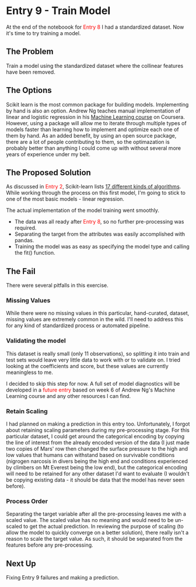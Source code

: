 # Entry 9 - Train Model

At the end of the noteboook for <font color='red'>Entry 8</font> I had a standardized dataset. Now it's time to try training a model.

## The Problem

Train a model using the standardized dataset where the collinear features have been removed.

## The Options

Scikit learn is the most common package for building models. Implementing by hand is also an option. Andrew Ng teaches manual implementation of linear and logistic regression in his [Machine Learning course](https://www.coursera.org/learn/machine-learning/) on Coursera. However, using a package will allow me to iterate through multiple types of models faster than learning how to implement and optimize each one of them by hand. As an added benefit, by using an open source package, there are a lot of people contributing to them, so the optimazation is probably better than anything I could come up with without several more years of experience under my belt.

## The Proposed Solution

As discussed in <font color='red'>Entry 2</font>, Scikit-learn lists [17 different kinds of algorithms](https://scikit-learn.org/stable/supervised_learning.html). While working through the process on this first model, I'm going to stick to one of the most basic models - linear regression.

The actual implementation of the model training went smoothly.
- The data was all ready after <font color='red'>Entry 8</font>, so no further pre-processing was required.
- Separating the target from the attributes was easily accomplished with pandas.
- Training the model was as easy as specifying the model type and calling the fit() function.

## The Fail

There were several pitfalls in this exercise.

### Missing Values

While there were no missing values in this particular, hand-curated, dataset, missing values are extremely common in the wild. I'll need to address this for any kind of standardized process or automated pipeline.

### Validating the model

This dataset is really small (only 11 observations), so splitting it into train and test sets would leave very little data to work with or to validate on.  I tried looking at the coefficients and score, but these values are currently meaningless to me.

I decided to skip this step for now. A full set of model diagnostics will be developed in a <font color='red'>future entry</font> based on week 6 of Andrew Ng's Machine Learning course and any other resources I can find.

### Retain Scaling

I had planned on making a prediction in this entry too. Unfortunately, I forgot about retaining scaling parameters during my pre-processing stage. For this particular dataset, I could get around the categorical encoding by copying the line of interest from the already encoded version of the data (I just made two copies of Mars' row then changed the surface pressure to the high and low values that humans can withstand based on survivable conditions (nigrogen narcosis in divers being the high end and conditions experienced by climbers on Mt Everest being the low end), but the categorical encoding will need to be retained for any other dataset I'd want to evaluate (I wouldn't be copying existing data - it should be data that the model has never seen before).

### Process Order

Separating the target variable after all the pre-processing leaves me with a scaled value. The scaled value has no meaning and would need to be un-scaled to get the actual prediction. In reviewing the purpose of scaling (to allow the model to quickly converge on a better solution), there really isn't a reason to scale the target value. As such, it should be separated from the features before any pre-processing.

## Next Up

Fixing Entry 9 failures and making a prediction.


```python

```
